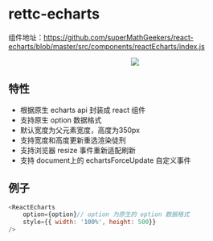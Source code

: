 # rettc-echarts

组件地址：https://github.com/superMathGeekers/react-echarts/blob/master/src/components/reactEcharts/index.js

<center><img src="https://cdn.nlark.com/yuque/0/2019/png/103876/1552806063902-b3e63085-ea88-42bd-961d-492d977fe014.png?x-oss-process=image/resize,w_2000"></center>

## 特性
* 根据原生 echarts api 封装成 react 组件
* 支持原生 option 数据格式
* 默认宽度为父元素宽度，高度为350px
* 支持宽度和高度更新重选渲染徒刑
* 支持浏览器 resize 事件重新适配刷新
* 支持 document上的 echartsForceUpdate 自定义事件

## 例子
```javascript
<ReactEcharts
    option={option}// option 为原生的 option 数据格式
    style={{ width: '100%', height: 500}}
/>
```
